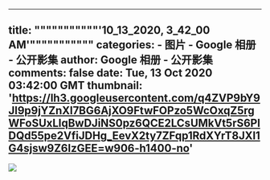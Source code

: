 
---
title: """""""""""'10_13_2020, 3_42_00 AM'"""""""""""
categories: 
    - 图片
    - Google 相册 - 公开影集
author: Google 相册 - 公开影集
comments: false
date: Tue, 13 Oct 2020 03:42:00 GMT
thumbnail: 'https://lh3.googleusercontent.com/q4ZVP9bY9JI9p9jYZnXI7BG6AjXO9FtwFOPzo5WcOxqZ5rgWFoSUxLIqBwDJiNS0pz6QCE2LCsUMkVt5rS6PlDQd55pe2VfiJDHg_EevX2ty7ZFqp1RdXYrT8JXI1G4sjsw9Z6IzGEE=w906-h1400-no'
---

<div>   
<img src="https://lh3.googleusercontent.com/q4ZVP9bY9JI9p9jYZnXI7BG6AjXO9FtwFOPzo5WcOxqZ5rgWFoSUxLIqBwDJiNS0pz6QCE2LCsUMkVt5rS6PlDQd55pe2VfiJDHg_EevX2ty7ZFqp1RdXYrT8JXI1G4sjsw9Z6IzGEE=w906-h1400-no" style="max-width: 100%;" referrerpolicy="no-referrer">  
</div>
            